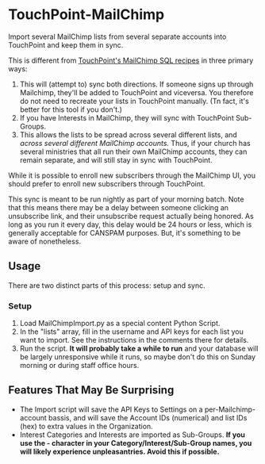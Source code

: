 # TouchPoint-MailChimp
Import several MailChimp lists from several separate accounts into TouchPoint and keep them in sync.  

This is different from [TouchPoint's MailChimp SQL recipes](https://docs.touchpointsoftware.com/EmailTexting/MailChimpIntegration.html) in three primary ways:
1. This will (attempt to) sync both directions.  If someone signs up through Mailchimp, they'll be added to TouchPoint and viceversa.  You therefore do not need to recreate your lists in TouchPoint manually. (Tn fact, it's better for this tool if you don't.)
1. If you have Interests in MailChimp, they will sync with TouchPoint Sub-Groups. 
1. This allows the lists to be spread across several different lists, and *across several different MailChimp accounts.*  Thus, if your church has several ministries that all run their own MailChimp accounts, they can remain separate, and will still stay in sync with TouchPoint. 

While it is possible to enroll new subscribers through the MailChimp UI, you should prefer to enroll new subscribers through TouchPoint. 

This sync is meant to be run nightly as part of your morning batch.  Note that this means there may be a delay between someone clicking an unsubscribe link, and their unsubscribe request actually being honored.  As long as you run it every day, this delay would be 24 hours or less, which is generally acceptable for CANSPAM purposes.  But, it's something to be aware of nonetheless. 

## Usage

There are two distinct parts of this process: setup and sync. 

### Setup

1.  Load MailChimpImport.py as a special content Python Script. 
1.  In the "lists" array, fill in the username and API keys for each list you want to import.  See the instructions in the comments there for details.
1.  Run the script.  **It will probably take a while to run** and your database will be largely unresponsive while it runs, so maybe don't do this on Sunday morning or during staff office hours. 

## Features That May Be Surprising

- The Import script will save the API Keys to Settings on a per-Mailchimp-account bassis, and will save the Account IDs (numerical) and list IDs (hex) to extra values in the Organization.
- Interest Categories and Interests are imported as Sub-Groups.  **If you use the - character in your Category/Interest/Sub-Group names, you will likely experience unpleasantries.  Avoid this if possible.**


